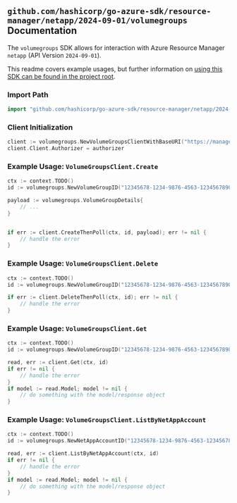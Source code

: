 
## `github.com/hashicorp/go-azure-sdk/resource-manager/netapp/2024-09-01/volumegroups` Documentation

The `volumegroups` SDK allows for interaction with Azure Resource Manager `netapp` (API Version `2024-09-01`).

This readme covers example usages, but further information on [using this SDK can be found in the project root](https://github.com/hashicorp/go-azure-sdk/tree/main/docs).

### Import Path

```go
import "github.com/hashicorp/go-azure-sdk/resource-manager/netapp/2024-09-01/volumegroups"
```


### Client Initialization

```go
client := volumegroups.NewVolumeGroupsClientWithBaseURI("https://management.azure.com")
client.Client.Authorizer = authorizer
```


### Example Usage: `VolumeGroupsClient.Create`

```go
ctx := context.TODO()
id := volumegroups.NewVolumeGroupID("12345678-1234-9876-4563-123456789012", "example-resource-group", "netAppAccountName", "volumeGroupName")

payload := volumegroups.VolumeGroupDetails{
	// ...
}


if err := client.CreateThenPoll(ctx, id, payload); err != nil {
	// handle the error
}
```


### Example Usage: `VolumeGroupsClient.Delete`

```go
ctx := context.TODO()
id := volumegroups.NewVolumeGroupID("12345678-1234-9876-4563-123456789012", "example-resource-group", "netAppAccountName", "volumeGroupName")

if err := client.DeleteThenPoll(ctx, id); err != nil {
	// handle the error
}
```


### Example Usage: `VolumeGroupsClient.Get`

```go
ctx := context.TODO()
id := volumegroups.NewVolumeGroupID("12345678-1234-9876-4563-123456789012", "example-resource-group", "netAppAccountName", "volumeGroupName")

read, err := client.Get(ctx, id)
if err != nil {
	// handle the error
}
if model := read.Model; model != nil {
	// do something with the model/response object
}
```


### Example Usage: `VolumeGroupsClient.ListByNetAppAccount`

```go
ctx := context.TODO()
id := volumegroups.NewNetAppAccountID("12345678-1234-9876-4563-123456789012", "example-resource-group", "netAppAccountName")

read, err := client.ListByNetAppAccount(ctx, id)
if err != nil {
	// handle the error
}
if model := read.Model; model != nil {
	// do something with the model/response object
}
```
